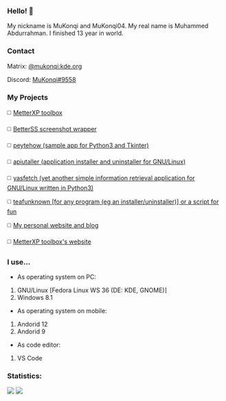 ### Hello! 👋

My nickname is MuKonqi and MuKonqi04. My real name is Muhammed Abdurrahman. I finished 13 year in world.
### Contact
Matrix: [@mukonqi:kde.org](https://matrix.to/#/@mukonqi:kde.org)

Discord: [MuKonqi#9558](https://discord.com/channels/@me/980440858245623838)
### My Projects
◻️ [MetterXP toolbox](https://mukonqi.github.io/metterxp)

◻️ [BetterSS screenshot wrapper](https://github.com/MuKonqi/betterss)

◻️ [peytehow (sample app for Python3 and Tkinter)](https://github.com/MuKonqi/peytehow)

◻️ [apiutaller (application installer and uninstaller for GNU/Linux)](https://github.com/MuKonqi/apiutaller)

◻️ [yasfetch (yet another simple information retrieval application for GNU/Linux written in Python3)](https://github.com/MuKonqi/yasfetch)

◻️ [teafunknown [for any program (eg an installer/uninstaller)] or a script for fun](https://github.com/MuKonqi/teafunknown)

◻️ [My personal website and blog](https://github.com/MuKonqi/mukonqi.github.io)

◻️ [MetterXP toolbox's website](https://github.com/MuKonqi/metterxp/tree/site)
### I use...
* As operating system on PC:
1. GNU/Linux [Fedora Linux WS 36 (DE: KDE, GNOME)]
2. Windows 8.1
* As operating system on mobile:
1. Andorid 12
2. Andorid 9
* As code editor:
1. VS Code
### Statistics:
<img src="https://github-readme-stats.vercel.app/api?username=MuKonqi&&show_icons=true&title_color=FFFFFF&icon_color=376296&text_color=FFA500&bg_color=000000">
<img src="https://github-readme-stats.vercel.app/api/top-langs/?username=MuKonqi&&show_icons=true&title_color=FFFFFF&icon_color=376296&text_color=FFA500&bg_color=000000">
